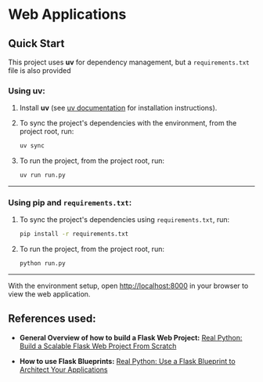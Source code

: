# Web Applications

## Quick Start
This project uses **uv** for dependency management, but a `requirements.txt` file is also provided

### Using **uv**:

1. Install **uv** (see [uv documentation](https://docs.astral.sh/uv/getting-started/installation/) for installation instructions).  

2. To sync the project's dependencies with the environment, from the project root, run:
   ```bash
   uv sync
   ```

3. To run the project, from the project root, run:
    ```bash
    uv run run.py
    ```

-----

### Using **pip** and `requirements.txt`:

1. To sync the project's dependencies using `requirements.txt`, run:
    ```bash
    pip install -r requirements.txt
    ```

2. To run the project, from the project root, run:
    ```bash
    python run.py
    ```

-----

With the environment setup, open [http://localhost:8000](http://localhost:8000) in your browser to view the web application.



## References used: 

* **General Overview of how to build a Flask Web Project:** [Real Python: Build a Scalable Flask Web Project From Scratch](https://realpython.com/flask-project/)

* **How to use Flask Blueprints:** [Real Python: Use a Flask Blueprint to Architect Your Applications](https://realpython.com/flask-blueprint/)

